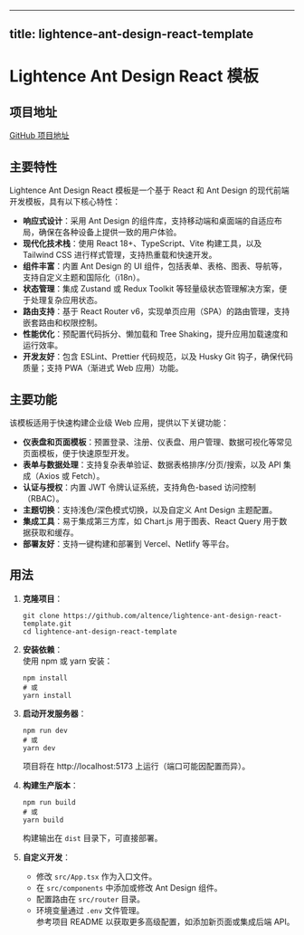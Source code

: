 
---
title: lightence-ant-design-react-template
---

# Lightence Ant Design React 模板

## 项目地址
[GitHub 项目地址](https://github.com/altence/lightence-ant-design-react-template)

## 主要特性
Lightence Ant Design React 模板是一个基于 React 和 Ant Design 的现代前端开发模板，具有以下核心特性：
- **响应式设计**：采用 Ant Design 的组件库，支持移动端和桌面端的自适应布局，确保在各种设备上提供一致的用户体验。
- **现代化技术栈**：使用 React 18+、TypeScript、Vite 构建工具，以及 Tailwind CSS 进行样式管理，支持热重载和快速开发。
- **组件丰富**：内置 Ant Design 的 UI 组件，包括表单、表格、图表、导航等，支持自定义主题和国际化（i18n）。
- **状态管理**：集成 Zustand 或 Redux Toolkit 等轻量级状态管理解决方案，便于处理复杂应用状态。
- **路由支持**：基于 React Router v6，实现单页应用（SPA）的路由管理，支持嵌套路由和权限控制。
- **性能优化**：预配置代码拆分、懒加载和 Tree Shaking，提升应用加载速度和运行效率。
- **开发友好**：包含 ESLint、Prettier 代码规范，以及 Husky Git 钩子，确保代码质量；支持 PWA（渐进式 Web 应用）功能。

## 主要功能
该模板适用于快速构建企业级 Web 应用，提供以下关键功能：
- **仪表盘和页面模板**：预置登录、注册、仪表盘、用户管理、数据可视化等常见页面模板，便于快速原型开发。
- **表单与数据处理**：支持复杂表单验证、数据表格排序/分页/搜索，以及 API 集成（Axios 或 Fetch）。
- **认证与授权**：内置 JWT 令牌认证系统，支持角色-based 访问控制（RBAC）。
- **主题切换**：支持浅色/深色模式切换，以及自定义 Ant Design 主题配置。
- **集成工具**：易于集成第三方库，如 Chart.js 用于图表、React Query 用于数据获取和缓存。
- **部署友好**：支持一键构建和部署到 Vercel、Netlify 等平台。

## 用法
1. **克隆项目**：  
   ```
   git clone https://github.com/altence/lightence-ant-design-react-template.git
   cd lightence-ant-design-react-template
   ```

2. **安装依赖**：  
   使用 npm 或 yarn 安装：  
   ```
   npm install
   # 或
   yarn install
   ```

3. **启动开发服务器**：  
   ```
   npm run dev
   # 或
   yarn dev
   ```  
   项目将在 http://localhost:5173 上运行（端口可能因配置而异）。

4. **构建生产版本**：  
   ```
   npm run build
   # 或
   yarn build
   ```  
   构建输出在 `dist` 目录下，可直接部署。

5. **自定义开发**：  
   - 修改 `src/App.tsx` 作为入口文件。  
   - 在 `src/components` 中添加或修改 Ant Design 组件。  
   - 配置路由在 `src/router` 目录。  
   - 环境变量通过 `.env` 文件管理。  
   参考项目 README 以获取更多高级配置，如添加新页面或集成后端 API。